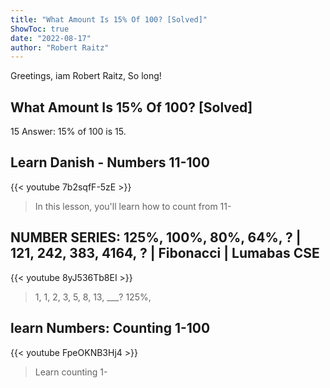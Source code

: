 ```yaml
---
title: "What Amount Is 15% Of 100? [Solved]"
ShowToc: true 
date: "2022-08-17"
author: "Robert Raitz" 
---
```


Greetings, iam Robert Raitz, So long!
## What Amount Is 15% Of 100? [Solved]
15 Answer: 15% of 100 is 15.

## Learn Danish - Numbers 11-100
{{< youtube 7b2sqfF-5zE >}}
>In this lesson, you'll learn how to count from 11-

## NUMBER SERIES: 125%, 100%, 80%, 64%, ? | 121, 242, 383, 4164, ? | Fibonacci | Lumabas CSE
{{< youtube 8yJ536Tb8EI >}}
>1, 1, 2, 3, 5, 8, 13, ___? 125%, 

## learn Numbers: Counting 1-100
{{< youtube FpeOKNB3Hj4 >}}
>Learn counting 1-

